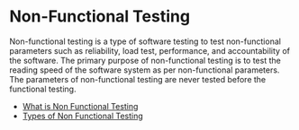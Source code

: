 # Non-Functional Testing

Non-functional testing is a type of software testing to test non-functional parameters such as reliability, load test, performance, and accountability of the software. The primary purpose of non-functional testing is to test the reading speed of the software system as per non-functional parameters. The parameters of non-functional testing are never tested before the functional testing.

- [What is Non Functional Testing](https://www.browserstack.com/guide/what-is-non-functional-testing)
- [Types of Non Functional Testing](https://www.guru99.com/non-functional-testing.html)